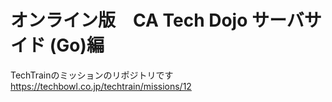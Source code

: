 # オンライン版　CA Tech Dojo サーバサイド (Go)編

TechTrainのミッションのリポジトリです
https://techbowl.co.jp/techtrain/missions/12    